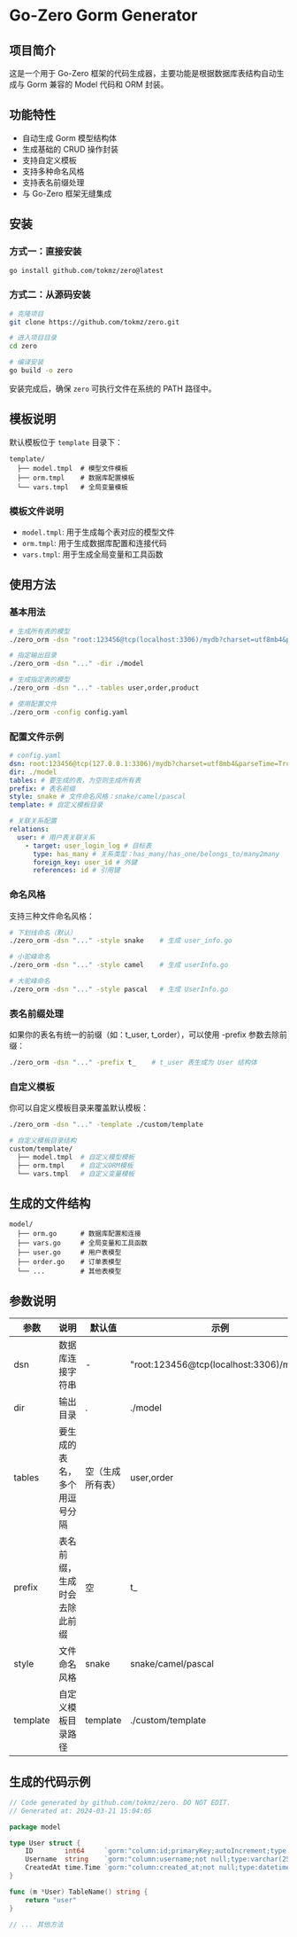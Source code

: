 # Go-Zero Gorm Generator

## 项目简介

这是一个用于 Go-Zero 框架的代码生成器，主要功能是根据数据库表结构自动生成与 Gorm 兼容的 Model 代码和 ORM 封装。

## 功能特性

- 自动生成 Gorm 模型结构体
- 生成基础的 CRUD 操作封装
- 支持自定义模板
- 支持多种命名风格
- 支持表名前缀处理
- 与 Go-Zero 框架无缝集成

## 安装

### 方式一：直接安装

```bash
go install github.com/tokmz/zero@latest
```

### 方式二：从源码安装

```bash
# 克隆项目
git clone https://github.com/tokmz/zero.git

# 进入项目目录
cd zero

# 编译安装
go build -o zero
```

安装完成后，确保 `zero` 可执行文件在系统的 PATH 路径中。

## 模板说明

默认模板位于 `template` 目录下：

```
template/
  ├── model.tmpl  # 模型文件模板
  ├── orm.tmpl    # 数据库配置模板
  └── vars.tmpl   # 全局变量模板
```

### 模板文件说明

- `model.tmpl`: 用于生成每个表对应的模型文件
- `orm.tmpl`: 用于生成数据库配置和连接代码
- `vars.tmpl`: 用于生成全局变量和工具函数

## 使用方法

### 基本用法

```bash
# 生成所有表的模型
./zero_orm -dsn "root:123456@tcp(localhost:3306)/mydb?charset=utf8mb4&parseTime=True&loc=Local"

# 指定输出目录
./zero_orm -dsn "..." -dir ./model

# 生成指定表的模型
./zero_orm -dsn "..." -tables user,order,product

# 使用配置文件
./zero_orm -config config.yaml
```

### 配置文件示例

```yaml
# config.yaml
dsn: root:123456@tcp(127.0.0.1:3306)/mydb?charset=utf8mb4&parseTime=True&loc=Local
dir: ./model
tables: # 要生成的表，为空则生成所有表
prefix: # 表名前缀
style: snake # 文件命名风格：snake/camel/pascal
template: # 自定义模板目录

# 关联关系配置
relations:
  user: # 用户表关联关系
    - target: user_login_log # 目标表
      type: has_many # 关系类型：has_many/has_one/belongs_to/many2many
      foreign_key: user_id # 外键
      references: id # 引用键
```

### 命名风格

支持三种文件命名风格：

```bash
# 下划线命名（默认）
./zero_orm -dsn "..." -style snake    # 生成 user_info.go

# 小驼峰命名
./zero_orm -dsn "..." -style camel    # 生成 userInfo.go

# 大驼峰命名
./zero_orm -dsn "..." -style pascal   # 生成 UserInfo.go
```

### 表名前缀处理

如果你的表名有统一的前缀（如：t_user, t_order），可以使用 -prefix 参数去除前缀：

```bash
./zero_orm -dsn "..." -prefix t_    # t_user 表生成为 User 结构体
```

### 自定义模板

你可以自定义模板目录来覆盖默认模板：

```bash
./zero_orm -dsn "..." -template ./custom/template

# 自定义模板目录结构
custom/template/
  ├── model.tmpl  # 自定义模型模板
  ├── orm.tmpl    # 自定义ORM模板
  └── vars.tmpl   # 自定义变量模板
```

## 生成的文件结构

```
model/
  ├── orm.go      # 数据库配置和连接
  ├── vars.go     # 全局变量和工具函数
  ├── user.go     # 用户表模型
  ├── order.go    # 订单表模型
  └── ...         # 其他表模型
```

## 参数说明

| 参数     | 说明                         | 默认值           | 示例                                   |
| -------- | ---------------------------- | ---------------- | -------------------------------------- |
| dsn      | 数据库连接字符串             | -                | "root:123456@tcp(localhost:3306)/mydb" |
| dir      | 输出目录                     | .                | ./model                                |
| tables   | 要生成的表名，多个用逗号分隔 | 空（生成所有表） | user,order                             |
| prefix   | 表名前缀，生成时会去除此前缀 | 空               | t\_                                    |
| style    | 文件命名风格                 | snake            | snake/camel/pascal                     |
| template | 自定义模板目录路径           | template         | ./custom/template                      |

## 生成的代码示例

```go
// Code generated by github.com/tokmz/zero. DO NOT EDIT.
// Generated at: 2024-03-21 15:04:05

package model

type User struct {
    ID        int64     `gorm:"column:id;primaryKey;autoIncrement;type:bigint;comment:用户ID"`
    Username  string    `gorm:"column:username;not null;type:varchar(255);comment:用户名"`
    CreatedAt time.Time `gorm:"column:created_at;not null;type:datetime;comment:创建时间"`
}

func (m *User) TableName() string {
    return "user"
}

// ... 其他方法
```
